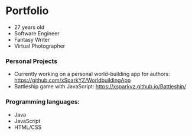 # Portfolio

- 27 years old<br/>
- Software Engineer<br/>
- Fantasy Writer<br/>
- Virtual Photographer

### Personal Projects
- Currently working on a personal world-building app for authors: https://github.com/xSparkYZ/WorldbuildingApp<br/>
- Battleship game with JavaScript: https://xsparkyz.github.io/Battleship/

### Programming languages:
- Java
- JavaScript
- HTML/CSS
